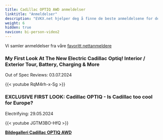 ```yaml
---
title: Cadillac OPTIQ AWD anmeldelser
linktitle: "Anmeldelser"
description: "EVKX.net hjelper deg å finne de beste anmeldelsene for denne modellen."
weight: 6
hidden: true
navicon: bi-person-video2
---
```

Vi samler anmeldelser fra våre [favoritt nettanmeldere](../../../../../guides/evreviewers/)

<div class="container text-center shadow p-2 pe-4 mb-5 bg-body-tertiary rounded border">
<h3>My First Look At The New Electric Cadillac Optiq! Interior / Exterior Tour, Battery, Charging & More</h3>
<p>Out of Spec Reviews: 03.07.2024</p>

{{< youtube RqM4rh-x-Sg >}}

</div>
<div class="container text-center shadow p-2 pe-4 mb-5 bg-body-tertiary rounded border">
<h3>EXCLUSIVE FIRST LOOK: Cadillac OPTIQ - Is Cadillac too cool for Europe?</h3>
<p>Electrifying: 29.05.2024</p>

{{< youtube JGTM3BO-HfQ >}}

</div>
<div class="mt-3 mb-3">
<a href="../gallery/" class="text-decoration-none text-black">
<strong><i class="bi-arrow-left"></i>Bildegalleri  </strong>
</a>
<a href="../" class="text-decoration-none text-black float-end">
<strong>Cadillac OPTIQ AWD <i class="bi-arrow-right"></i></strong>
</a>
</div>
